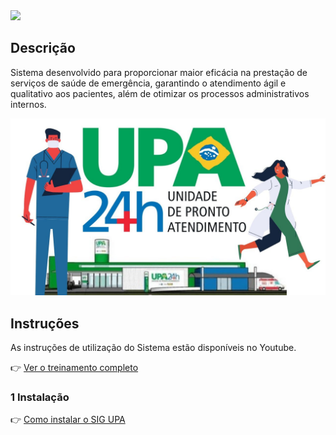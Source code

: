 <img src="https://github.com/kelvin-hey/sig-upa/blob/main/src/br/com/sigupa/img/Logo%20-%20SIG%20UPA.png"/>

## Descrição

Sistema desenvolvido para proporcionar maior eficácia na prestação de serviços de saúde de emergência, garantindo o atendimento ágil e qualitativo aos pacientes, além de otimizar os processos administrativos internos. 

<img src="https://github.com/Kelvin-Hey/Sistema-Gerencial-para-Unidades-de-Pronto-Atendimento/blob/main/src/br/com/sigupa/img/upa.jpg"></a>

## Instruções

As instruções de utilização do Sistema estão disponíveis no Youtube.

👉 <a href="https://www.youtube.com/playlist?list=PLBgnW8OMyBO7wnfpItz1hz7TsvD2e4lCz" target="_blank">Ver o treinamento completo</a>

### 1 Instalação

👉 <a href="https://www.youtube.com/watch?v=rSAkaheamgQ" target="_blank">Como instalar o SIG UPA</a>
